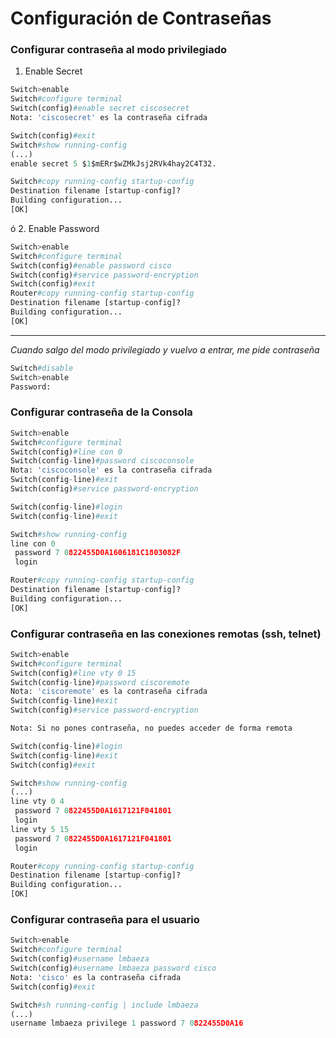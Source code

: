 # Configuración de Contraseñas

### Configurar contraseña al modo privilegiado

1. Enable Secret

```python
Switch>enable
Switch#configure terminal
Switch(config)#enable secret ciscosecret
Nota: 'ciscosecret' es la contraseña cifrada

Switch(config)#exit
Switch#show running-config 
(...)
enable secret 5 $1$mERr$wZMkJsj2RVk4hay2C4T32.

Switch#copy running-config startup-config 
Destination filename [startup-config]? 
Building configuration...
[OK]
```
ó
2. Enable Password
```python
Switch>enable
Switch#configure terminal
Switch(config)#enable password cisco
Switch(config)#service password-encryption
Switch(config)#exit
Router#copy running-config startup-config 
Destination filename [startup-config]? 
Building configuration...
[OK]
```

---

*Cuando salgo del modo privilegiado y vuelvo a entrar, me pide contraseña*

```python
Switch#disable
Switch>enable
Password: 
```

### Configurar contraseña de la Consola

```python
Switch>enable
Switch#configure terminal
Switch(config)#line con 0
Switch(config-line)#password ciscoconsole
Nota: 'ciscoconsole' es la contraseña cifrada
Switch(config-line)#exit
Switch(config)#service password-encryption

Switch(config-line)#login
Switch(config-line)#exit

Switch#show running-config 
line con 0
 password 7 0822455D0A1606181C1803082F
 login

Router#copy running-config startup-config 
Destination filename [startup-config]? 
Building configuration...
[OK]
```

### Configurar contraseña en las conexiones remotas (ssh, telnet)

```python
Switch>enable
Switch#configure terminal
Switch(config)#line vty 0 15
Switch(config-line)#password ciscoremote
Nota: 'ciscoremote' es la contraseña cifrada
Switch(config-line)#exit
Switch(config)#service password-encryption

Nota: Si no pones contraseña, no puedes acceder de forma remota

Switch(config-line)#login
Switch(config-line)#exit
Switch(config)#exit

Switch#show running-config 
(...)
line vty 0 4
 password 7 0822455D0A1617121F041801
 login
line vty 5 15
 password 7 0822455D0A1617121F041801
 login

Router#copy running-config startup-config 
Destination filename [startup-config]? 
Building configuration...
[OK]
```

### Configurar contraseña para el usuario

```python
Switch>enable
Switch#configure terminal
Switch(config)#username lmbaeza
Switch(config)#username lmbaeza password cisco
Nota: 'cisco' es la contraseña cifrada
Switch(config)#exit

Switch#sh running-config | include lmbaeza
(...)
username lmbaeza privilege 1 password 7 0822455D0A16
```